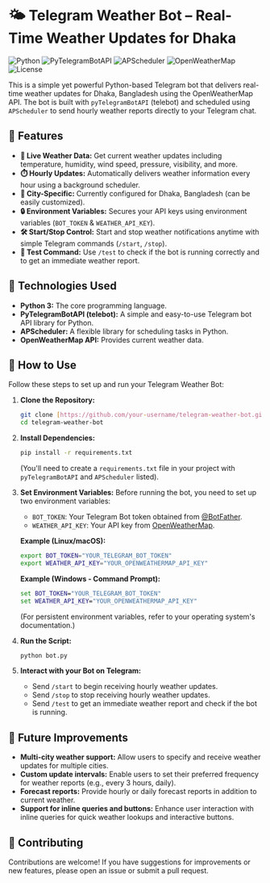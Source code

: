 # 🌤️ Telegram Weather Bot – Real-Time Weather Updates for Dhaka

![Python](https://img.shields.io/badge/Python-3.x-blue.svg)
![PyTelegramBotAPI](https://img.shields.io/badge/PyTelegramBotAPI-Powered-blue.svg)
![APScheduler](https://img.shields.io/badge/APScheduler-Scheduled-green.svg)
![OpenWeatherMap](https://img.shields.io/badge/OpenWeatherMap-API-orange.svg)
![License](https://img.shields.io/badge/License-MIT-yellow.svg) 

This is a simple yet powerful Python-based Telegram bot that delivers real-time weather updates for Dhaka, Bangladesh using the OpenWeatherMap API. The bot is built with `pyTelegramBotAPI` (telebot) and scheduled using `APScheduler` to send hourly weather reports directly to your Telegram chat.

## 🚀 Features

* **📡 Live Weather Data:** Get current weather updates including temperature, humidity, wind speed, pressure, visibility, and more.
* **⏱️ Hourly Updates:** Automatically delivers weather information every hour using a background scheduler.
* **📍 City-Specific:** Currently configured for Dhaka, Bangladesh (can be easily customized).
* **🔒 Environment Variables:** Secures your API keys using environment variables (`BOT_TOKEN` & `WEATHER_API_KEY`).
* **🛠️ Start/Stop Control:** Start and stop weather notifications anytime with simple Telegram commands (`/start`, `/stop`).
* **🧪 Test Command:** Use `/test` to check if the bot is running correctly and to get an immediate weather report.

## 🧰 Technologies Used

* **Python 3:** The core programming language.
* **PyTelegramBotAPI (telebot):** A simple and easy-to-use Telegram bot API library for Python.
* **APScheduler:** A flexible library for scheduling tasks in Python.
* **OpenWeatherMap API:** Provides current weather data.

## 🔧 How to Use

Follow these steps to set up and run your Telegram Weather Bot:

1.  **Clone the Repository:**
    ```bash
    git clone [https://github.com/your-username/telegram-weather-bot.git](https://github.com/your-username/telegram-weather-bot.git)
    cd telegram-weather-bot
    ```

2.  **Install Dependencies:**
    ```bash
    pip install -r requirements.txt
    ```
    (You'll need to create a `requirements.txt` file in your project with `pyTelegramBotAPI` and `APScheduler` listed).

3.  **Set Environment Variables:**
    Before running the bot, you need to set up two environment variables:
    * `BOT_TOKEN`: Your Telegram Bot token obtained from [@BotFather](https://t.me/BotFather).
    * `WEATHER_API_KEY`: Your API key from [OpenWeatherMap](https://openweathermap.org/api).

    **Example (Linux/macOS):**
    ```bash
    export BOT_TOKEN="YOUR_TELEGRAM_BOT_TOKEN"
    export WEATHER_API_KEY="YOUR_OPENWEATHERMAP_API_KEY"
    ```
    **Example (Windows - Command Prompt):**
    ```cmd
    set BOT_TOKEN="YOUR_TELEGRAM_BOT_TOKEN"
    set WEATHER_API_KEY="YOUR_OPENWEATHERMAP_API_KEY"
    ```
    (For persistent environment variables, refer to your operating system's documentation.)

4.  **Run the Script:**
    ```bash
    python bot.py
    ```

5.  **Interact with your Bot on Telegram:**
    * Send `/start` to begin receiving hourly weather updates.
    * Send `/stop` to stop receiving hourly weather updates.
    * Send `/test` to get an immediate weather report and check if the bot is running.

## 📌 Future Improvements

* **Multi-city weather support:** Allow users to specify and receive weather updates for multiple cities.
* **Custom update intervals:** Enable users to set their preferred frequency for weather reports (e.g., every 3 hours, daily).
* **Forecast reports:** Provide hourly or daily forecast reports in addition to current weather.
* **Support for inline queries and buttons:** Enhance user interaction with inline queries for quick weather lookups and interactive buttons.

## 🤝 Contributing

Contributions are welcome! If you have suggestions for improvements or new features, please open an issue or submit a pull request.

